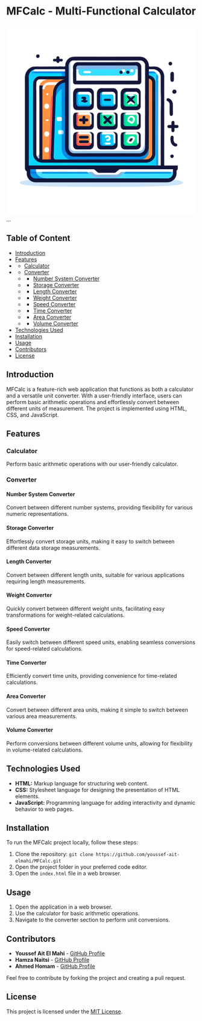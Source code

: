 # MFCalc - Multi-Functional Calculator

![MFCalc Logo](https://github.com/youssef-ait-elmahi/MFCalc/blob/main/icons/mfcicon.png) <!-- Replace with the link to your project logo or an appropriate image -->
...
## Table of Content

- [Introduction](#introduction)
- [Features](#features)
-   - [Calculator](#calculator)
-   - [Converter](#converter)
    -   - [Number System Converter](#number-system-converter)
    -   - [Storage Converter](#storage-converter)
    -   - [Length Converter](#length-converter)
    -   - [Weight Converter](#weight-converter)
    -   - [Speed Converter](#speed-converter)
    -   - [Time Converter](#time-converter)
    -   - [Area Converter](#area-converter)
    -   - [Volume Converter](#volume-converter)
- [Technologies Used](#technologies-used)
- [Installation](#installation)
- [Usage](#usage)
- [Contributors](#contributors)
- [License](#license)

## Introduction

MFCalc is a feature-rich web application that functions as both a calculator and a versatile unit converter. With a user-friendly interface, users can perform basic arithmetic operations and effortlessly convert between different units of measurement. The project is implemented using HTML, CSS, and JavaScript.

## Features

### Calculator

Perform basic arithmetic operations with our user-friendly calculator.

### Converter

#### Number System Converter

Convert between different number systems, providing flexibility for various numeric representations.

#### Storage Converter

Effortlessly convert storage units, making it easy to switch between different data storage measurements.

#### Length Converter

Convert between different length units, suitable for various applications requiring length measurements.

#### Weight Converter

Quickly convert between different weight units, facilitating easy transformations for weight-related calculations.

#### Speed Converter

Easily switch between different speed units, enabling seamless conversions for speed-related calculations.

#### Time Converter

Efficiently convert time units, providing convenience for time-related calculations.

#### Area Converter

Convert between different area units, making it simple to switch between various area measurements.

#### Volume Converter

Perform conversions between different volume units, allowing for flexibility in volume-related calculations.

## Technologies Used

- **HTML:** Markup language for structuring web content.
- **CSS:** Stylesheet language for designing the presentation of HTML elements.
- **JavaScript:** Programming language for adding interactivity and dynamic behavior to web pages.

## Installation

To run the MFCalc project locally, follow these steps:

1. Clone the repository: `git clone https://github.com/youssef-ait-elmahi/MFCalc.git`
2. Open the project folder in your preferred code editor.
3. Open the `index.html` file in a web browser.

## Usage

1. Open the application in a web browser.
2. Use the calculator for basic arithmetic operations.
3. Navigate to the converter section to perform unit conversions.

## Contributors

- **Youssef Ait El Mahi** - [GitHub Profile](https://github.com/youssef-ait-elmahi)
- **Hamza Naitsi** - [GitHub Profile](https://github.com/h01nait)
- **Ahmed Homam** - [GitHub Profile](https://github.com/Ahmedkel)

Feel free to contribute by forking the project and creating a pull request.

## License

This project is licensed under the [MIT License](LICENSE.md).
